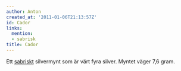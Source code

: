```yaml
---
author: Anton
created_at: '2011-01-06T21:13:57Z'
id: Cador
links:
  mention:
  - sabrisk
title: Cador
---
```


Ett [sabriskt] silvermynt som är värt fyra silver. Myntet väger 7,6 gram.

  [sabriskt]: sabrisk

